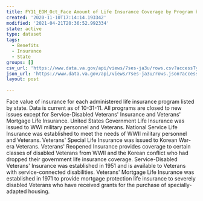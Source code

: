 ```yaml
---
title: FY11_EOM_Oct_Face Amount of Life Insurance Coverage by Program by State
created: '2020-11-10T17:14:14.193342'
modified: '2021-04-21T20:36:52.992334'
state: active
type: dataset
tags:
  - Benefits
  - Insurance
  - State
groups: []
csv_url: 'https://www.data.va.gov/api/views/7ses-ja3u/rows.csv?accessType=DOWNLOAD'
json_url: 'https://www.data.va.gov/api/views/7ses-ja3u/rows.json?accessType=DOWNLOAD'
layout: post

---
```

<p>Face value of insurance for each administered life insurance program listed by state. Data is current as of 10-31-11.  All programs are closed to new issues except for Service-Disabled Veterans' Insurance and Veterans' Mortgage Life Insurance.  United States Government Life Insurance was issued to WWI military personnel and Veterans.  National Service Life Insurance was established to meet the needs of WWII military personnel and Veterans.  Veterans' Special Life Insurance was issued to Korean War-era Veterans.  Veterans' Reopened Insurance provides coverage to certain classes of disabled Veterans from WWII and the Korean conflict who had dropped their government life insurance coverage.  Service-Disabled Veterans' Insurance was established in 1951 and is available to Veterans with service-connected disabilities.  Veterans' Mortgage Life Insurance was established in 1971 to provide mortgage protection life insurance to severely disabled Veterans who have received grants for the purchase of specially-adapted housing.</p>
